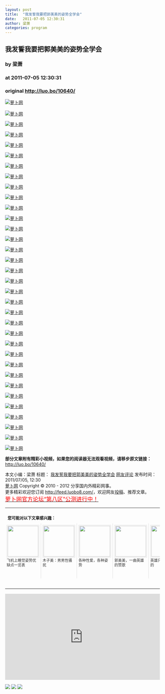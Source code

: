 ```yaml
---
layout: post
title:  "我发誓我要把郭美美的姿势全学会"
date:   2011-07-05 12:30:31
author: 梁萧
categories: program
---
```


## 我发誓我要把郭美美的姿势全学会
### by 梁萧
### at 2011-07-05 12:30:31
### original <http://luo.bo/10640/>

<p><a title="萝卜网" href="http://dulei.si/files/2011/07/03/5adcd7b336a46bf6ee31ab891a63e0b3.jpg"><img title="萝卜网" src="http://dulei.si/files/2011/07/03/5adcd7b336a46bf6ee31ab891a63e0b3.jpg" border="0" alt="萝卜网"></a><br> <span></span><br> <a title="萝卜网" href="http://dulei.si/files/2011/07/03/adc4027f0590b7206fcb6fd5cd54ee37.jpg"><img title="萝卜网" src="http://dulei.si/files/2011/07/03/adc4027f0590b7206fcb6fd5cd54ee37.jpg" border="0" alt="萝卜网"></a></p><p><a title="萝卜网" href="http://dulei.si/files/2011/07/03/34f1cd2abce9ca3ef02c3f35941d43e8.jpg"><img title="萝卜网" src="http://dulei.si/files/2011/07/03/34f1cd2abce9ca3ef02c3f35941d43e8.jpg" border="0" alt="萝卜网"></a></p><p><a title="萝卜网" href="http://dulei.si/files/2011/07/03/f591867f1cb8870d3fd399780aa1810f.jpg"><img title="萝卜网" src="http://dulei.si/files/2011/07/03/f591867f1cb8870d3fd399780aa1810f.jpg" border="0" alt="萝卜网"></a></p><p><a title="萝卜网" href="http://dulei.si/files/2011/07/03/669ee7a6b05a99e7c26ea2c9a0836ce6.jpg"><img title="萝卜网" src="http://dulei.si/files/2011/07/03/669ee7a6b05a99e7c26ea2c9a0836ce6.jpg" border="0" alt="萝卜网"></a></p><p><a title="萝卜网" href="http://dulei.si/files/2011/07/03/8e6c213b0f0dd48c6e121bdf83c4a827.jpg"><img title="萝卜网" src="http://dulei.si/files/2011/07/03/8e6c213b0f0dd48c6e121bdf83c4a827.jpg" border="0" alt="萝卜网"></a></p><p><a title="萝卜网" href="http://dulei.si/files/2011/07/03/3998ea779bd558f9f75a5a50cfda265f.jpg"><img title="萝卜网" src="http://dulei.si/files/2011/07/03/3998ea779bd558f9f75a5a50cfda265f.jpg" border="0" alt="萝卜网"></a></p><p><a title="萝卜网" href="http://dulei.si/files/2011/07/03/49c48b68da93f920a53ad9d62edd46c2.jpg"><img title="萝卜网" src="http://dulei.si/files/2011/07/03/49c48b68da93f920a53ad9d62edd46c2.jpg" border="0" alt="萝卜网"></a></p><p><a title="萝卜网" href="http://dulei.si/files/2011/07/03/333d4beee5ff6cdae4e26cc34fb31c93.jpg"><img title="萝卜网" src="http://dulei.si/files/2011/07/03/333d4beee5ff6cdae4e26cc34fb31c93.jpg" border="0" alt="萝卜网"></a></p><p><a title="萝卜网" href="http://dulei.si/files/2011/07/03/7aca6637507a3a3d223dfcccbe8c39b5.jpg"><img title="萝卜网" src="http://dulei.si/files/2011/07/03/7aca6637507a3a3d223dfcccbe8c39b5.jpg" border="0" alt="萝卜网"></a></p><p><a title="萝卜网" href="http://dulei.si/files/2011/07/03/f09911e8e0d0835385856619c8d55ec1.jpg"><img title="萝卜网" src="http://dulei.si/files/2011/07/03/f09911e8e0d0835385856619c8d55ec1.jpg" border="0" alt="萝卜网"></a></p><p><a title="萝卜网" href="http://dulei.si/files/2011/07/03/2444d6be1642184ad37d858a890d9349.jpg"><img title="萝卜网" src="http://dulei.si/files/2011/07/03/2444d6be1642184ad37d858a890d9349.jpg" border="0" alt="萝卜网"></a></p><p><a title="萝卜网" href="http://dulei.si/files/2011/07/03/ac04e8c994d901564d58fd6877e87811.jpg"><img title="萝卜网" src="http://dulei.si/files/2011/07/03/ac04e8c994d901564d58fd6877e87811.jpg" border="0" alt="萝卜网"></a></p><p><a title="萝卜网" href="http://dulei.si/files/2011/07/03/02fa9c3df41ff357437f49c8f7a1a20d.jpg"><img title="萝卜网" src="http://dulei.si/files/2011/07/03/02fa9c3df41ff357437f49c8f7a1a20d.jpg" border="0" alt="萝卜网"></a></p><p><a title="萝卜网" href="http://dulei.si/files/2011/07/03/b93e7fb482260699f64cb71e7ec8a738.jpg"><img title="萝卜网" src="http://dulei.si/files/2011/07/03/b93e7fb482260699f64cb71e7ec8a738.jpg" border="0" alt="萝卜网"></a></p><p><a title="萝卜网" href="http://dulei.si/files/2011/07/03/47c611ef7bb71e0f2a538ce8290494a7.jpg"><img title="萝卜网" src="http://dulei.si/files/2011/07/03/47c611ef7bb71e0f2a538ce8290494a7.jpg" border="0" alt="萝卜网"></a></p><p><a title="萝卜网" href="http://dulei.si/files/2011/07/03/7d00c1ef9a8fd7deff2614a09acc690f.jpg"><img title="萝卜网" src="http://dulei.si/files/2011/07/03/7d00c1ef9a8fd7deff2614a09acc690f.jpg" border="0" alt="萝卜网"></a></p><p><a title="萝卜网" href="http://dulei.si/files/2011/07/03/385af530ebb0ccbc8f0241fad9beacd9.jpg"><img title="萝卜网" src="http://dulei.si/files/2011/07/03/385af530ebb0ccbc8f0241fad9beacd9.jpg" border="0" alt="萝卜网"></a></p><p><a title="萝卜网" href="http://dulei.si/files/2011/07/03/279fde76ec4b717a317cb16ce085eb4e.jpg"><img title="萝卜网" src="http://dulei.si/files/2011/07/03/279fde76ec4b717a317cb16ce085eb4e.jpg" border="0" alt="萝卜网"></a></p><p><a title="萝卜网" href="http://dulei.si/files/2011/07/03/785440e29c021f01ca5efdd5e84844e6.jpg"><img title="萝卜网" src="http://dulei.si/files/2011/07/03/785440e29c021f01ca5efdd5e84844e6.jpg" border="0" alt="萝卜网"></a></p><p><a title="萝卜网" href="http://dulei.si/files/2011/07/03/ee703afb3d3f27cda3e6457da0ca1b3a.jpg"><img title="萝卜网" src="http://dulei.si/files/2011/07/03/ee703afb3d3f27cda3e6457da0ca1b3a.jpg" border="0" alt="萝卜网"></a></p><p><a title="萝卜网" href="http://dulei.si/files/2011/07/03/6d515e2a8d46cd895bbd6e9c01b0ecfd.jpg"><img title="萝卜网" src="http://dulei.si/files/2011/07/03/6d515e2a8d46cd895bbd6e9c01b0ecfd.jpg" border="0" alt="萝卜网"></a></p><p><a title="萝卜网" href="http://dulei.si/files/2011/07/03/cc1906d18c8c0afa9216e0f072ad83b7.jpg"><img title="萝卜网" src="http://dulei.si/files/2011/07/03/cc1906d18c8c0afa9216e0f072ad83b7.jpg" border="0" alt="萝卜网"></a></p><p><a title="萝卜网" href="http://dulei.si/files/2011/07/03/e2daf0999dd09eb500926f55c75a0cbf.jpg"><img title="萝卜网" src="http://dulei.si/files/2011/07/03/e2daf0999dd09eb500926f55c75a0cbf.jpg" border="0" alt="萝卜网"></a></p><p><a title="萝卜网" href="http://dulei.si/files/2011/07/03/3a0d0377b0a9a7433cd5bf0c29e5225b.jpg"><img title="萝卜网" src="http://dulei.si/files/2011/07/03/3a0d0377b0a9a7433cd5bf0c29e5225b.jpg" border="0" alt="萝卜网"></a></p><p><a title="萝卜网" href="http://dulei.si/files/2011/07/03/a6e7f8a2db69ad77974e61dcf7c815ff.jpg"><img title="萝卜网" src="http://dulei.si/files/2011/07/03/a6e7f8a2db69ad77974e61dcf7c815ff.jpg" border="0" alt="萝卜网"></a></p><p><a title="萝卜网" href="http://dulei.si/files/2011/07/03/5932d4045f3efc0ce55f6a26bc772efe.jpg"><img title="萝卜网" src="http://dulei.si/files/2011/07/03/5932d4045f3efc0ce55f6a26bc772efe.jpg" border="0" alt="萝卜网"></a></p><p><a title="萝卜网" href="http://dulei.si/files/2011/07/03/17f22fdbff435ec82bdfb6e6abf81e35.jpg"><img title="萝卜网" src="http://dulei.si/files/2011/07/03/17f22fdbff435ec82bdfb6e6abf81e35.jpg" border="0" alt="萝卜网"></a></p><p><a title="萝卜网" href="http://dulei.si/files/2011/07/03/e8590f14399d31f2b706dcbd51041070.jpg"><img title="萝卜网" src="http://dulei.si/files/2011/07/03/e8590f14399d31f2b706dcbd51041070.jpg" border="0" alt="萝卜网"></a></p><p><a title="萝卜网" href="http://dulei.si/files/2011/07/03/2857250f531de894f69221a02f10f721.jpg"><img title="萝卜网" src="http://dulei.si/files/2011/07/03/2857250f531de894f69221a02f10f721.jpg" border="0" alt="萝卜网"></a></p><p><a title="萝卜网" href="http://dulei.si/files/2011/07/03/da6e889fe792b9ae378712d692a8f50c.jpg"><img title="萝卜网" src="http://dulei.si/files/2011/07/03/da6e889fe792b9ae378712d692a8f50c.jpg" border="0" alt="萝卜网"></a></p><p><a title="萝卜网" href="http://dulei.si/files/2011/07/03/67ec6c08f1de6b37f0911e7708d1d749.jpg"><img title="萝卜网" src="http://dulei.si/files/2011/07/03/67ec6c08f1de6b37f0911e7708d1d749.jpg" border="0" alt="萝卜网"></a></p><p><a title="萝卜网" href="http://dulei.si/files/2011/07/03/cf89e5e4a9ea7cbaee445bf5c4ed37fa.jpg"><img title="萝卜网" src="http://dulei.si/files/2011/07/03/cf89e5e4a9ea7cbaee445bf5c4ed37fa.jpg" border="0" alt="萝卜网"></a></p><p><a title="萝卜网" href="http://dulei.si/files/2011/07/03/ba63186aa1463b5aa6cccb91135a72fc.jpg"><img title="萝卜网" src="http://dulei.si/files/2011/07/03/ba63186aa1463b5aa6cccb91135a72fc.jpg" border="0" alt="萝卜网"></a></p><p><strong>部分文章附有精彩小视频，如果您的阅读器无法观看视频，请移步原文链接：</strong> <a href="http://luo.bo/10640/" title="我发誓我要把郭美美的姿势全学会">http://luo.bo/10640/</a></p> 本文小编：梁萧 标题： <a href="http://luo.bo/10640/" title="我发誓我要把郭美美的姿势全学会">我发誓我要把郭美美的姿势全学会</a> <a href="http://luo.bo/10640/#comments" title="to the comments">网友评论</a> 发布时间：2011/07/05, 12:30 <br> <a href="http://luo.bo/" title="萝卜网 - 人人都是艺术家">萝卜网</a> Copyright ©   2010 - 2012 分享国内外精彩网事。<br> 更多精彩欢迎您订阅 <a href="http://feed.luobo8.com/">http://feed.luobo8.com/</a>，欢迎网友<a href="http://luo.bo/delivery/">投稿</a>、推荐文章。<br> <a href="http://luo.bo/8888/"><font color="red" size="4">萝卜网官方论坛“第八区”公测进行中！</font></a><br><table cellspacing="0" cellpadding="3" border="0" style="clear:both"><tr><td colspan="5"><b><font size="-1" style="display:block!important;padding:20px 0 5px!important">您可能对以下文章感兴趣：</font></b></td></tr><tr><td width="106" valign="top" style="padding:5px!important;margin:0!important"> <a title="飞机上睡觉姿势优缺点一览表" style="text-decoration:none!important" href="http://app.wumii.com/ext/redirect.htm?url=http%3A%2F%2Fluo.bo%2F2162%2F&amp;from=http%3A%2F%2Fluo.bo%2F10640%2F"> <img style="margin:0!important;padding:2px!important;border:1px solid #dddddd!important;width:100px!important;height:100px!important" src="http://static.wumii.com/site_images/2010/11/04/875548.jpg" width="100px" height="100px"><br> <font size="-1" color="#333333" style="display:block!important;line-height:15px!important;width:106px!important;font:12px/15px arial!important;height:60px!important;margin:3px 0 0 0!important;padding:0!important;overflow:hidden!important">飞机上睡觉姿势优缺点一览表</font> </a></td><td width="106" valign="top" style="padding:5px!important;margin:0!important;border-left:1px solid #dddddd!important"> <a title="木子美：男男性骚扰" style="text-decoration:none!important" href="http://app.wumii.com/ext/redirect.htm?url=http%3A%2F%2Fluo.bo%2F10287%2F&amp;from=http%3A%2F%2Fluo.bo%2F10640%2F"> <img style="margin:0!important;padding:2px!important;border:1px solid #dddddd!important;width:100px!important;height:100px!important" src="http://static.wumii.com/site_images/2011/06/28/14804750.jpg" width="100px" height="100px"><br> <font size="-1" color="#333333" style="display:block!important;line-height:15px!important;width:106px!important;font:12px/15px arial!important;height:60px!important;margin:3px 0 0 0!important;padding:0!important;overflow:hidden!important">木子美：男男性骚扰</font> </a></td><td width="106" valign="top" style="padding:5px!important;margin:0!important;border-left:1px solid #dddddd!important"> <a title="各种性爱，各种姿势" style="text-decoration:none!important" href="http://app.wumii.com/ext/redirect.htm?url=http%3A%2F%2Fluo.bo%2F4580%2F&amp;from=http%3A%2F%2Fluo.bo%2F10640%2F"> <img style="margin:0!important;padding:2px!important;border:1px solid #dddddd!important;width:100px!important;height:100px!important" src="http://static.wumii.com/site_images/2011/01/26/2409242.jpg" width="100px" height="100px"><br> <font size="-1" color="#333333" style="display:block!important;line-height:15px!important;width:106px!important;font:12px/15px arial!important;height:60px!important;margin:3px 0 0 0!important;padding:0!important;overflow:hidden!important">各种性爱，各种姿势</font> </a></td><td width="106" valign="top" style="padding:5px!important;margin:0!important;border-left:1px solid #dddddd!important"> <a title="郭美美，一曲英雄的赞歌" style="text-decoration:none!important" href="http://app.wumii.com/ext/redirect.htm?url=http%3A%2F%2Fluo.bo%2F10620%2F&amp;from=http%3A%2F%2Fluo.bo%2F10640%2F"> <img style="margin:0!important;padding:2px!important;border:1px solid #dddddd!important;width:100px!important;height:100px!important" src="http://static.wumii.com/site_images/2011/07/04/15969486.jpg" width="100px" height="100px"><br> <font size="-1" color="#333333" style="display:block!important;line-height:15px!important;width:106px!important;font:12px/15px arial!important;height:60px!important;margin:3px 0 0 0!important;padding:0!important;overflow:hidden!important">郭美美，一曲英雄的赞歌</font> </a></td><td width="106" valign="top" style="padding:5px!important;margin:0!important;border-left:1px solid #dddddd!important"> <a title="英雄只是用来救美的" style="text-decoration:none!important" href="http://app.wumii.com/ext/redirect.htm?url=http%3A%2F%2Fluo.bo%2F10599%2F&amp;from=http%3A%2F%2Fluo.bo%2F10640%2F"> <img style="margin:0!important;padding:2px!important;border:1px solid #dddddd!important;width:100px!important;height:100px!important" src="http://static.wumii.com/site_images/2011/07/03/15879101.jpg" width="100px" height="100px"><br> <font size="-1" color="#333333" style="display:block!important;line-height:15px!important;width:106px!important;font:12px/15px arial!important;height:60px!important;margin:3px 0 0 0!important;padding:0!important;overflow:hidden!important">英雄只是用来救美的</font> </a></td></tr><tr><td colspan="5" align="right"> <a style="text-decoration:none!important" href="http://www.wumii.com/widget/relatedItems.htm" title="无觅相关文章插件"> <font size="-1" color="#bbbbbb" style="display:block!important;font-family:arial!important;padding:5px 0!important;font-size:12px!important;color:#bbb!important">无觅</font> </a></td></tr></table><p><iframe src="http://feedads.g.doubleclick.net/~ah/f/7sv1ooo89v8jfelhdjk8plpa64/300/250?ca=1&amp;fh=280#http%3A%2F%2Fluo.bo%2F10640%2F" width="100%" height="280" frameborder="0" scrolling="no" marginwidth="0" marginheight="0"></iframe></p><div>
<a href="http://feeds.feedburner.com/~ff/tamd?a=rcN2rrxyyPs:YNozIlMdT9o:yIl2AUoC8zA"><img src="http://feeds.feedburner.com/~ff/tamd?d=yIl2AUoC8zA" border="0"></a> <a href="http://feeds.feedburner.com/~ff/tamd?a=rcN2rrxyyPs:YNozIlMdT9o:qj6IDK7rITs"><img src="http://feeds.feedburner.com/~ff/tamd?d=qj6IDK7rITs" border="0"></a> <a href="http://feeds.feedburner.com/~ff/tamd?a=rcN2rrxyyPs:YNozIlMdT9o:-BTjWOF_DHI"><img src="http://feeds.feedburner.com/~ff/tamd?i=rcN2rrxyyPs:YNozIlMdT9o:-BTjWOF_DHI" border="0"></a>
</div>